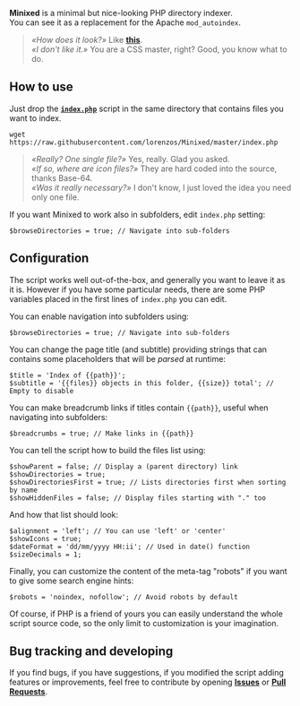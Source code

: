 
**Minixed** is a minimal but nice-looking PHP directory indexer.  
You can see it as a replacement for the Apache `mod_autoindex`.

> *«How does it look?»* Like [**this**](http://www.lorenzostanco.com/minixed_demo/).  
> *«I don't like it.»* You are a CSS master, right? Good, you know what to do.

How to use
----------

Just drop the [**`index.php`**](https://github.com/lorenzos/Minixed/blob/master/index.php) 
script in the same directory that contains files you want to index.

	wget https://raw.githubusercontent.com/lorenzos/Minixed/master/index.php

> *«Really? One single file?»* Yes, really. Glad you asked.  
> *«If so, where are icon files?»* They are hard coded into the source, thanks Base-64.  
> *«Was it really necessary?»* I don't know, I just loved the idea you need only one file.

If you want Minixed to work also in subfolders, edit `index.php` setting:

	$browseDirectories = true; // Navigate into sub-folders

Configuration
-------------

The script works well out-of-the-box, and generally you want to leave it as it is.
However if you have some particular needs, there are some PHP variables placed 
in the first lines of `index.php` you can edit.

You can enable navigation into subfolders using:

	$browseDirectories = true; // Navigate into sub-folders

You can change the page title (and subtitle) providing strings that can contains
some placeholders that will be *parsed* at runtime:

	$title = 'Index of {{path}}';
	$subtitle = '{{files}} objects in this folder, {{size}} total'; // Empty to disable

You can make breadcrumb links if titles contain `{{path}}`, useful when navigating into subfolders:

	$breadcrumbs = true; // Make links in {{path}}

You can tell the script how to build the files list using:
	
	$showParent = false; // Display a (parent directory) link
	$showDirectories = true;
	$showDirectoriesFirst = true; // Lists directories first when sorting by name
	$showHiddenFiles = false; // Display files starting with "." too
	
And how that list should look:

	$alignment = 'left'; // You can use 'left' or 'center'
	$showIcons = true;
	$dateFormat = 'dd/mm/yyyy HH:ii'; // Used in date() function
	$sizeDecimals = 1;
	
Finally, you can customize the content of the meta-tag "robots" 
if you want to give some search engine hints:

	$robots = 'noindex, nofollow'; // Avoid robots by default
	
Of course, if PHP is a friend of yours you can easily
understand the whole script source code, so the only limit to
customization is your imagination.

Bug tracking and developing
---------------------------

If you find bugs, if you have suggestions, if you modified the script adding 
features or improvements, feel free to contribute by opening 
[**Issues**](https://github.com/lorenzos/Minixed/issues) or 
[**Pull Requests**](https://github.com/lorenzos/Minixed/pulls).
